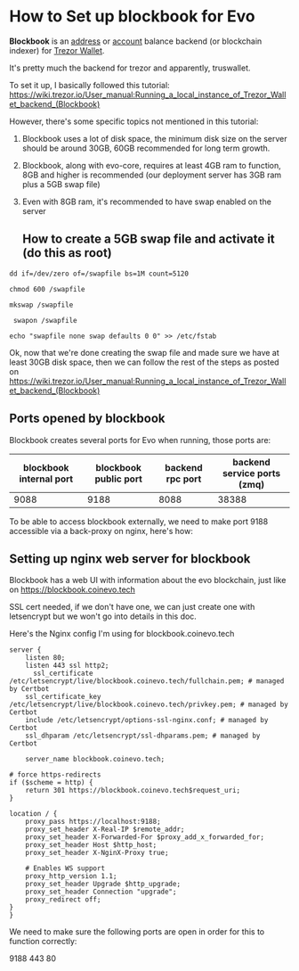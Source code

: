 # How to Set up blockbook for Evo



**Blockbook** is an [address](https://wiki.trezor.io/Address) or [account](https://wiki.trezor.io/Account) balance backend (or blockchain indexer) for [Trezor Wallet](https://wiki.trezor.io/Trezor_Wallet).

It's pretty much the backend for trezor and apparently, truswallet.

To set it up, I basically followed this tutorial: <https://wiki.trezor.io/User_manual:Running_a_local_instance_of_Trezor_Wallet_backend_(Blockbook)>

However, there's some specific topics not mentioned in this tutorial:

1. Blockbook uses a lot of disk space, the minimum disk size on the server should be around 30GB, 60GB recommended for long term growth.

2. Blockbook, along with evo-core, requires at least 4GB ram to function, 8GB and higher is recommended (our deployment server has 3GB ram plus a 5GB swap file)

3. Even with 8GB ram, it's recommended to have swap enabled on the server

   

   

   ## How to create a 5GB swap file and activate it (do this as root)

```
dd if=/dev/zero of=/swapfile bs=1M count=5120 
```

```
chmod 600 /swapfile
```

```
mkswap /swapfile
```

```
 swapon /swapfile
```

```
echo "swapfile none swap defaults 0 0" >> /etc/fstab
```



Ok, now that we're done creating the swap file and made sure we have at least 30GB disk space, then we can follow the rest of the steps as posted on https://wiki.trezor.io/User_manual:Running_a_local_instance_of_Trezor_Wallet_backend_(Blockbook)

## Ports opened by blockbook

Blockbook creates several ports for Evo when running, those ports are: 

| blockbook internal port | blockbook public port | backend rpc port | backend service ports (zmq) |
| ----------------------- | --------------------- | ---------------- | --------------------------- |
| 9088                    | 9188                  | 8088             | 38388                       |

To be able to access blockbook externally, we need to make port 9188 accessible via a back-proxy on nginx, here's how:

## Setting up nginx web server for blockbook

Blockbook has a web UI with information about the evo blockchain, just like on https://blockbook.coinevo.tech

SSL cert needed, if we don't have one, we can just create one with letsencrypt but we won't go into details in this doc.

Here's the Nginx config I'm using for blockbook.coinevo.tech


    server {
        listen 80;
        listen 443 ssl http2;
          ssl_certificate /etc/letsencrypt/live/blockbook.coinevo.tech/fullchain.pem; # managed by Certbot
        ssl_certificate_key /etc/letsencrypt/live/blockbook.coinevo.tech/privkey.pem; # managed by Certbot
        include /etc/letsencrypt/options-ssl-nginx.conf; # managed by Certbot
        ssl_dhparam /etc/letsencrypt/ssl-dhparams.pem; # managed by Certbot
        
        server_name blockbook.coinevo.tech;
    
    # force https-redirects
    if ($scheme = http) {
        return 301 https://blockbook.coinevo.tech$request_uri;
    }
    
    location / {
        proxy_pass https://localhost:9188;
        proxy_set_header X-Real-IP $remote_addr;
        proxy_set_header X-Forwarded-For $proxy_add_x_forwarded_for;
        proxy_set_header Host $http_host;
        proxy_set_header X-NginX-Proxy true;
    
        # Enables WS support
        proxy_http_version 1.1;
        proxy_set_header Upgrade $http_upgrade;
        proxy_set_header Connection "upgrade";
        proxy_redirect off;
    }
    }
We need to make sure the following ports are open in order for this to function correctly:

9188 443 80 